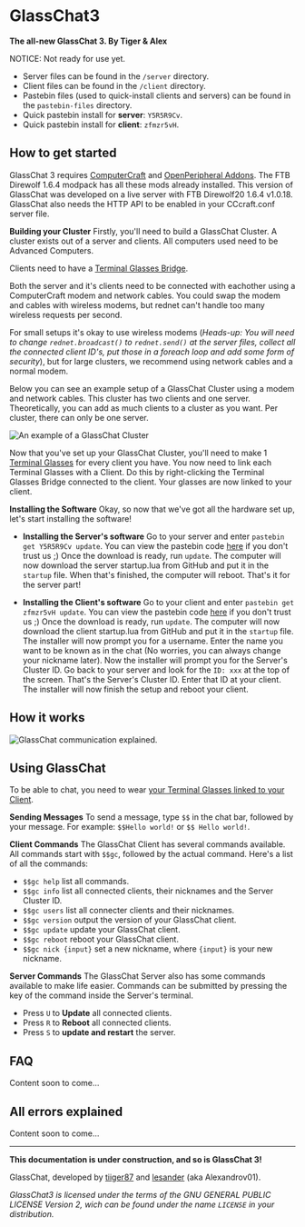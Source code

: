 GlassChat3
==========
**The all-new GlassChat 3. By Tiger & Alex**

NOTICE: Not ready for use yet.

- Server files can be found in the `/server` directory.
- Client files can be found in the `/client` directory.
- Pastebin files (used to quick-install clients and servers) can be found in the `pastebin-files` directory.
- Quick pastebin install for **server**: `Y5R5R9Cv`.
- Quick pastebin install for **client**: `zfmzr5vH`.

## How to get started ##
GlassChat 3 requires [ComputerCraft](http://computercraft.info) and [OpenPeripheral Addons](http://openmods.info/). 
The FTB Direwolf 1.6.4 modpack has all these mods already installed. This version of GlassChat was developed on a live server with FTB Direwolf20 1.6.4 v1.0.18. GlassChat also needs the HTTP API to be enabled in your CCcraft.conf  server file.

**Building your Cluster**
Firstly, you'll need to build a GlassChat Cluster. A cluster exists out of a server and clients. All computers used need to be Advanced Computers. 

Clients need to have a [Terminal Glasses Bridge](http://wiki.technicpack.net/Terminal_Glasses_Bridge). 

Both the server and it's clients need to be connected with eachother using a ComputerCraft modem and network cables. You could swap the modem and cables with wireless modems, but rednet can't handle too many wireless requests per second. 

For small setups it's okay to use wireless modems (*Heads-up: You will need to change `rednet.broadcast()` to `rednet.send()` at the server files, collect all the connected client ID's, put those in a foreach loop and add some form of security*), but for large clusters, we recommend using network cables and a normal modem.

Below you can see an example setup of a GlassChat Cluster using a modem and network cables. This cluster has two clients and one server. Theoretically, you can add as much clients to a cluster as you want. Per cluster, there can only be one server.

![An example of a GlassChat Cluster](http://assets.gingergaming.com/img/glasschat/setup.png)

Now that you've set up your GlassChat Cluster, you'll need to make 1 [Terminal Glasses](http://wiki.technicpack.net/Terminal_Glasses) for every client you have. You now need to link each Terminal Glasses with a Client. Do this by right-clicking the Terminal Glasses Bridge connected to the client. Your glasses are now linked to your client.

**Installing the Software**
Okay, so now that we've got all the hardware set up, let's start installing the software!

- **Installing the Server's software**
Go to your server and enter `pastebin get Y5R5R9Cv update`. You can view the pastebin code [here](http://pastebin.com/Y5R5R9Cv) if you don't trust us ;)
Once the download is ready, run `update`. The computer will now download the server startup.lua from GitHub and put it in the `startup` file. When that's finished, the computer will reboot. That's it for the server part!

- **Installing the Client's software**
Go to your client and enter `pastebin get zfmzr5vH update`. You can view the pastebin code [here](http://pastebin.com/zfmzr5vH) if you don't trust us ;)
Once the download is ready, run `update`. The computer will now download the client startup.lua from GitHub and put it in the `startup` file. The installer will now prompt you for a username. Enter the name you want to be known as in the chat (No worries, you can always change your nickname later). 
Now the installer will prompt you for the Server's Cluster ID. Go back to your server and look for the `ID: xxx` at the top of the screen. That's the Server's Cluster ID. Enter that ID at your client. The installer will now finish the setup and reboot your client.

## How it works ##
![GlassChat communication explained.](http://assets.gingergaming.com/img/glasschat/glasschat-explained.png)

## Using GlassChat ##
To be able to chat, you need to wear [your Terminal Glasses linked to your Client](https://github.com/lesander/GlassChat3#how-to-get-started).

**Sending Messages**
To send a message, type `$$` in the chat bar, followed by your message. For example: `$$Hello world!` or `$$ Hello world!`.

**Client Commands**
The GlassChat Client has several commands available. All commands start with `$$gc`, followed by the actual command. Here's a list of all the commands:
- `$$gc help` list all commands.
- `$$gc info` list all connected clients, their nicknames and the Server Cluster ID.
- `$$gc users` list all connecter clients and their nicknames.
- `$$gc version` output the version of your GlassChat client.
- `$$gc update` update your GlassChat client.
- `$$gc reboot` reboot your GlassChat client.
- `$$gc nick {input}` set a new nickname, where `{input}` is your new nickname.

**Server Commands**
The GlassChat Server also has some commands available to make life easier. Commands can be submitted by pressing the key of the command inside the Server's terminal.
- Press `U` to **Update** all connected clients.
- Press `R` to **Reboot** all connected clients.
- Press `S` to **update and restart** the server.

## FAQ ##
Content soon to come...

## All errors explained ##
Content soon to come...



----------
**This documentation is under construction, and so is GlassChat 3!**

GlassChat, developed by [tiiger87](http://github.com/tiiger87) and [lesander](http://github.com/lesander) (aka Alexandrov01).

*GlassChat3 is licensed under the terms of the GNU GENERAL PUBLIC LICENSE Version 2, wich can be found under the name `LICENSE` in your distribution.*
